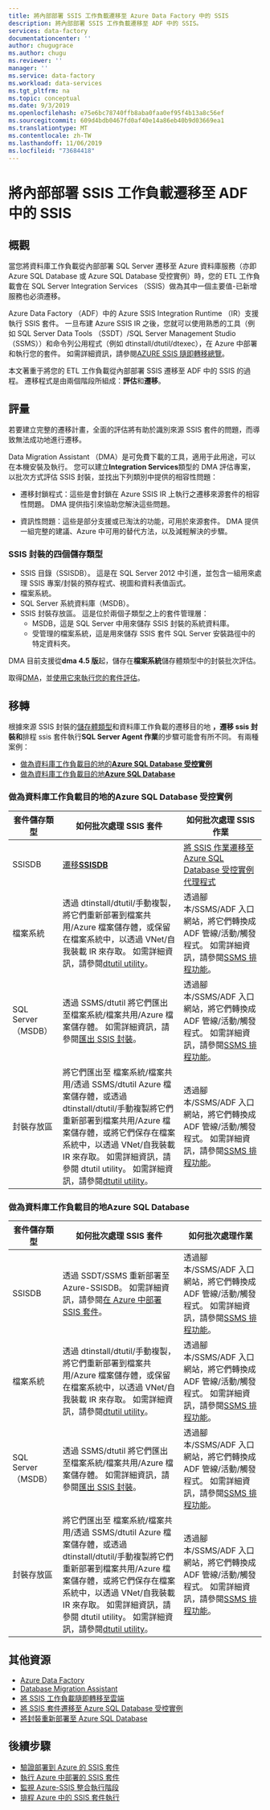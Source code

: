 ```yaml
---
title: 將內部部署 SSIS 工作負載遷移至 Azure Data Factory 中的 SSIS
description: 將內部部署 SSIS 工作負載遷移至 ADF 中的 SSIS。
services: data-factory
documentationcenter: ''
author: chugugrace
ms.author: chugu
ms.reviewer: ''
manager: ''
ms.service: data-factory
ms.workload: data-services
ms.tgt_pltfrm: na
ms.topic: conceptual
ms.date: 9/3/2019
ms.openlocfilehash: e75e6bc78740ffb8aba0faa0ef95f4b13a8c56ef
ms.sourcegitcommit: 609d4bdb0467fd0af40e14a86eb40b9d03669ea1
ms.translationtype: MT
ms.contentlocale: zh-TW
ms.lasthandoff: 11/06/2019
ms.locfileid: "73684418"
---
```

# <a name="migrate-on-premises-ssis-workloads-to-ssis-in-adf"></a>將內部部署 SSIS 工作負載遷移至 ADF 中的 SSIS

## <a name="overview"></a>概觀

當您將資料庫工作負載從內部部署 SQL Server 遷移至 Azure 資料庫服務（亦即 Azure SQL Database 或 Azure SQL Database 受控實例）時，您的 ETL 工作負載會在 SQL Server Integration Services （SSIS）做為其中一個主要值-已新增服務也必須遷移。

Azure Data Factory （ADF）中的 Azure SSIS Integration Runtime （IR）支援執行 SSIS 套件。 一旦布建 Azure SSIS IR 之後，您就可以使用熟悉的工具（例如 SQL Server Data Tools （SSDT）/SQL Server Management Studio （SSMS））和命令列公用程式（例如 dtinstall/dtutil/dtexec），在 Azure 中部署和執行您的套件。 如需詳細資訊，請參閱[AZURE SSIS 隨即轉移總覽](https://docs.microsoft.com/sql/integration-services/lift-shift/ssis-azure-lift-shift-ssis-packages-overview)。

本文著重于將您的 ETL 工作負載從內部部署 SSIS 遷移至 ADF 中的 SSIS 的過程。 遷移程式是由兩個階段所組成：**評估**和**遷移**。

## <a name="assessment"></a>評量

若要建立完整的遷移計畫，全面的評估將有助於識別來源 SSIS 套件的問題，而導致無法成功地進行遷移。

Data Migration Assistant （DMA）是可免費下載的工具，適用于此用途，可以在本機安裝及執行。 您可以建立**Integration Services**類型的 DMA 評估專案，以批次方式評估 SSIS 封裝，並找出下列類別中提供的相容性問題：

- 遷移封鎖程式：這些是會封鎖在 Azure SSIS IR 上執行之遷移來源套件的相容性問題。 DMA 提供指引來協助您解決這些問題。

- 資訊性問題：這些是部分支援或已淘汰的功能，可用於來源套件。 DMA 提供一組完整的建議、Azure 中可用的替代方法，以及減輕解決的步驟。

### <a name="four-storage-types-for-ssis-packages"></a>SSIS 封裝的四個儲存類型

- SSIS 目錄（SSISDB）。 這是在 SQL Server 2012 中引進，並包含一組用來處理 SSIS 專案/封裝的預存程式、視圖和資料表值函式。
- 檔案系統。
- SQL Server 系統資料庫（MSDB）。
- SSIS 封裝存放區。 這是位於兩個子類型之上的套件管理層：
  - MSDB，這是 SQL Server 中用來儲存 SSIS 封裝的系統資料庫。
  - 受管理的檔案系統，這是用來儲存 SSIS 套件 SQL Server 安裝路徑中的特定資料夾。

DMA 目前支援從**dma 4.5 版**起，儲存在**檔案系統**儲存體類型中的封裝批次評估。

取得[DMA](https://docs.microsoft.com/sql/dma/dma-overview)，並[使用它來執行您的套件評估](https://docs.microsoft.com/sql/dma/dma-assess-ssis)。

## <a name="migration"></a>移轉

根據來源 SSIS 封裝的[儲存體類型](#four-storage-types-for-ssis-packages)和資料庫工作負載的遷移目的地 **，遷移 ssis 封裝和**排程 ssis 套件執行**SQL Server Agent 作業**的步驟可能會有所不同。 有兩種案例：

- [做為資料庫工作負載目的地的**Azure SQL Database 受控實例**](#azure-sql-database-managed-instance-as-database-workload-destination)
- [做為資料庫工作負載目的地**Azure SQL Database**](#azure-sql-database-as-database-workload-destination)

### <a name="azure-sql-database-managed-instance-as-database-workload-destination"></a>做為資料庫工作負載目的地的**Azure SQL Database 受控實例**

| **套件儲存類型** |如何批次處理 SSIS 套件|如何批次處理 SSIS 作業|
|-|-|-|
|SSISDB|[遷移**SSISDB**](scenario-ssis-migration-ssisdb-mi.md)|[將 SSIS 作業遷移至 Azure SQL Database 受控實例代理程式](scenario-ssis-migration-ssisdb-mi.md#ssis-jobs-to-azure-sql-database-managed-instance-agent)|
|檔案系統|透過 dtinstall/dtutil/手動複製，將它們重新部署到檔案共用/Azure 檔案儲存體，或保留在檔案系統中，以透過 VNet/自我裝載 IR 來存取。 如需詳細資訊，請參閱[dtutil utility](https://docs.microsoft.com/sql/integration-services/dtutil-utility)。|透過腳本/SSMS/ADF 入口網站，將它們轉換成 ADF 管線/活動/觸發程式。 如需詳細資訊，請參閱[SSMS 排程功能](https://docs.microsoft.com/sql/integration-services/lift-shift/ssis-azure-schedule-packages-ssms)。|
|SQL Server （MSDB）|透過 SSMS/dtutil 將它們匯出至檔案系統/檔案共用/Azure 檔案儲存體。 如需詳細資訊，請參閱[匯出 SSIS 封裝](https://docs.microsoft.com/sql/integration-services/import-and-export-packages-ssis-service)。|透過腳本/SSMS/ADF 入口網站，將它們轉換成 ADF 管線/活動/觸發程式。 如需詳細資訊，請參閱[SSMS 排程功能](https://docs.microsoft.com/sql/integration-services/lift-shift/ssis-azure-schedule-packages-ssms)。|
|封裝存放區|將它們匯出至 檔案系統/檔案共用/透過 SSMS/dtutil Azure 檔案儲存體，或透過 dtinstall/dtutil/手動複製將它們重新部署到檔案共用/Azure 檔案儲存體，或將它們保存在檔案系統中，以透過 VNet/自我裝載 IR 來存取。 如需詳細資訊，請參閱 dtutil utility。 如需詳細資訊，請參閱[dtutil utility](https://docs.microsoft.com/sql/integration-services/dtutil-utility)。|透過腳本/SSMS/ADF 入口網站，將它們轉換成 ADF 管線/活動/觸發程式。 如需詳細資訊，請參閱[SSMS 排程功能](https://docs.microsoft.com/sql/integration-services/lift-shift/ssis-azure-schedule-packages-ssms)。|

### <a name="azure-sql-database-as-database-workload-destination"></a>做為資料庫工作負載目的地**Azure SQL Database**

| **套件儲存類型** |如何批次處理 SSIS 套件|如何批次處理作業|
|-|-|-|
|SSISDB|透過 SSDT/SSMS 重新部署至 Azure-SSISDB。 如需詳細資訊，請參閱[在 Azure 中部署 SSIS 套件](https://docs.microsoft.com/sql/integration-services/lift-shift/ssis-azure-deploy-run-monitor-tutorial)。|透過腳本/SSMS/ADF 入口網站，將它們轉換成 ADF 管線/活動/觸發程式。 如需詳細資訊，請參閱[SSMS 排程功能](https://docs.microsoft.com/sql/integration-services/lift-shift/ssis-azure-schedule-packages-ssms)。|
|檔案系統|透過 dtinstall/dtutil/手動複製，將它們重新部署到檔案共用/Azure 檔案儲存體，或保留在檔案系統中，以透過 VNet/自我裝載 IR 來存取。 如需詳細資訊，請參閱[dtutil utility](https://docs.microsoft.com/sql/integration-services/dtutil-utility)。|透過腳本/SSMS/ADF 入口網站，將它們轉換成 ADF 管線/活動/觸發程式。 如需詳細資訊，請參閱[SSMS 排程功能](https://docs.microsoft.com/sql/integration-services/lift-shift/ssis-azure-schedule-packages-ssms)。|
|SQL Server （MSDB）|透過 SSMS/dtutil 將它們匯出至檔案系統/檔案共用/Azure 檔案儲存體。 如需詳細資訊，請參閱[匯出 SSIS 封裝](https://docs.microsoft.com/sql/integration-services/import-and-export-packages-ssis-service)。|透過腳本/SSMS/ADF 入口網站，將它們轉換成 ADF 管線/活動/觸發程式。 如需詳細資訊，請參閱[SSMS 排程功能](https://docs.microsoft.com/sql/integration-services/lift-shift/ssis-azure-schedule-packages-ssms)。|
|封裝存放區|將它們匯出至 檔案系統/檔案共用/透過 SSMS/dtutil Azure 檔案儲存體，或透過 dtinstall/dtutil/手動複製將它們重新部署到檔案共用/Azure 檔案儲存體，或將它們保存在檔案系統中，以透過 VNet/自我裝載 IR 來存取。 如需詳細資訊，請參閱 dtutil utility。 如需詳細資訊，請參閱[dtutil utility](https://docs.microsoft.com/sql/integration-services/dtutil-utility)。|透過腳本/SSMS/ADF 入口網站，將它們轉換成 ADF 管線/活動/觸發程式。 如需詳細資訊，請參閱[SSMS 排程功能](https://docs.microsoft.com/sql/integration-services/lift-shift/ssis-azure-schedule-packages-ssms)。|

## <a name="additional-resources"></a>其他資源

- [Azure Data Factory](https://docs.microsoft.com/azure/data-factory/introduction)
- [Database Migration Assistant](https://docs.microsoft.com/sql/dma/dma-overview)
- [將 SSIS 工作負載隨即轉移至雲端](https://docs.microsoft.com/sql/integration-services/lift-shift/ssis-azure-lift-shift-ssis-packages-overview?view=sql-server-2017)
- [將 SSIS 套件遷移至 Azure SQL Database 受控實例](https://docs.microsoft.com/azure/dms/how-to-migrate-ssis-packages-managed-instance)
- [將封裝重新部署至 Azure SQL Database](https://docs.microsoft.com/azure/dms/how-to-migrate-ssis-packages)

## <a name="next-steps"></a>後續步驟

- [驗證部署到 Azure 的 SSIS 套件](https://docs.microsoft.com/sql/integration-services/lift-shift/ssis-azure-validate-packages)
- [執行 Azure 中部署的 SSIS 套件](https://docs.microsoft.com/sql/integration-services/lift-shift/ssis-azure-run-packages)
- [監視 Azure-SSIS 整合執行階段](https://docs.microsoft.com/azure/data-factory/monitor-integration-runtime#azure-ssis-integration-runtime)
- [排程 Azure 中的 SSIS 套件執行](https://docs.microsoft.com/sql/integration-services/lift-shift/ssis-azure-schedule-packages)
